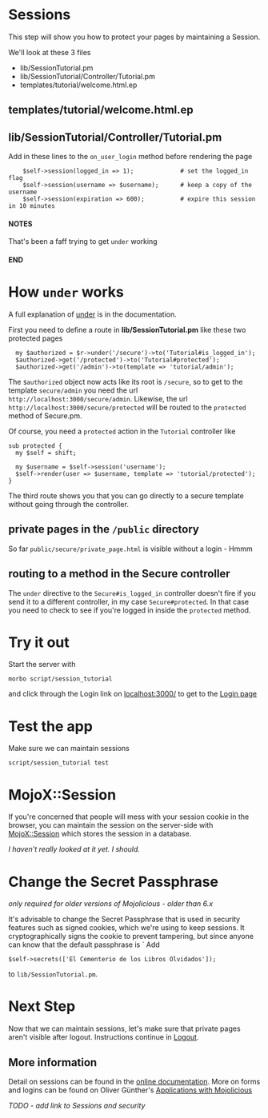 # Sessions

This step will show you how to protect your pages by maintaining a Session.

We'll look at these 3 files
* lib/SessionTutorial.pm
* lib/SessionTutorial/Controller/Tutorial.pm
* templates/tutorial/welcome.html.ep

## templates/tutorial/welcome.html.ep

## lib/SessionTutorial/Controller/Tutorial.pm
Add in these lines to the `on_user_login` method before rendering the page
```
    $self->session(logged_in => 1);             # set the logged_in flag
    $self->session(username => $username);      # keep a copy of the username
    $self->session(expiration => 600);          # expire this session in 10 minutes
```

#### NOTES ####
That's been a faff trying to get `under` working

#### END #####

# How `under` works
A full explanation of 
[under](http://mojolicious.org/perldoc/Mojolicious/Guides/Routing#Under)
is in the documentation.

First you need to define a route in **lib/SessionTutorial.pm**
like these two protected pages
```
  my $authorized = $r->under('/secure')->to('Tutorial#is_logged_in');
  $authorized->get('/protected')->to('Tutorial#protected');
  $authorized->get('/admin')->to(template => 'tutorial/admin');
```
The `$authorized` object now acts like its root is `/secure`, so to get to the
template `secure/admin` you need the url `http://localhost:3000/secure/admin`.
Likewise, the url `http://localhost:3000/secure/protected` will be routed
to the `protected` method of Secure.pm.

Of course, you need a ```protected``` action in the ```Tutorial``` controller like
```
sub protected {
  my $self = shift;

  my $username = $self->session('username');
  $self->render(user => $username, template => 'tutorial/protected');
}
```
The third route shows you that you can go directly to a secure template without 
going through the controller.

## private pages in the `/public` directory
So far `public/secure/private_page.html` is visible without a login - Hmmm

## routing to a method in the Secure controller
The `under` directive to the `Secure#is_logged_in` controller doesn't fire
if you send it to a different controller, in my case `Secure#protected`.
In that case you need to check to see if you're logged in inside the `protected`
method.


# Try it out
Start the server with
```
morbo script/session_tutorial
```
and click through the Login link on [localhost:3000/](http://localhost:3000/)
to get to the [Login page](http://localhost:3000/login)

# Test the app

Make sure we can maintain sessions 

```
script/session_tutorial test 
```

# MojoX::Session

If you're concerned that people will mess with your session cookie
in the browser, you can maintain the session on the server-side with
[MojoX::Session](https://metacpan.org/pod/MojoX::Session)
which stores the session in a database.

_I haven't really looked at it yet.  I should._

# Change the Secret Passphrase

_only required for older versions of Mojolicious - older than 6.x_

It's advisable to change the Secret Passphrase
that is used in security features such as signed cookies, which we're using to keep sessions.
It cryptographically signs the cookie to prevent tampering, but since anyone can know that
the default passphrase is `
Add
```
$self->secrets(['El Cementerio de los Libros Olvidados']);
```
to `lib/SessionTutorial.pm`.


# Next Step

Now that we can maintain sessions, let's make sure that private pages aren't visible after logout.
Instructions continue in [Logout](Logout.md).

## More information

Detail on sessions can be found in the 
[online documentation](http://localhost:3000/perldoc/Mojolicious/Controller#session 'Mojolicious::Controller').
More on forms and logins can be found on Oliver G&uuml;nther's
[Applications with Mojolicious](http://oliverguenther.de/2014/04/applications-with-mojolicious-part-three-forms-and-login/ 'Forms, Logins')

_TODO - add link to Sessions and security_
